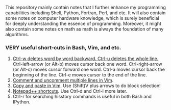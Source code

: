 This repository mainly contain notes that I further enhance my programming capabilities including Shell, Python, Fortran, Perl, and etc. It will also contain some notes on computer hardware knowledge, which is surely beneficial for deeply understanding the essence of programming. Moreover, it might also contain some notes on math as math is always the foundation of many algorithms.

### VERY useful short-cuts in Bash, Vim, and etc.
1. [Ctrl-w deletes word by word backward. Ctrl-u deletes the whole line.](https://unix.stackexchange.com/questions/94331/how-can-i-delete-a-word-backward-at-the-command-line-bash-and-zsh) Ctrl-left-arrow (or Alt-b) moves cursor back one word. Ctrl-right-arrow (or Alt-c) moves cursor forward one word. Ctrl-a moves cursor back the beginning of the line. Ctrl-e moves cursor to the end of the line.
2. [Comment and uncomment multiple lines in Vim](https://discuss.devopscube.com/t/how-to-comment-and-uncomment-multiple-line-vi-terminal-editor/64).
3. [Copy and paste in Vim](https://stackoverflow.com/questions/73319/duplicate-a-whole-line-in-vim). Use (Shift)V plus arrows to do block selection!
4. [Notepad++ shortcuts](http://www.keyxl.com/aaacd5a/43/Notepad-Plus-text-editor-software-keyboard-shortcuts.htm). Use Ctrl-d and Ctrl-l more later.
5. Ctrl-r for searching hisstory commands is useful in both Bash and IPython.
